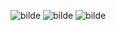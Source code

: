 ![bilde](https://github.com/edvart-ros/camera_shaders/assets/94528774/9eef7a6e-e53a-4fbb-b408-89f3a5b37beb)
![bilde](https://github.com/edvart-ros/camera_shaders/assets/94528774/b62a4e75-2f81-46a5-9ac3-72d46c95b3d1)
![bilde](https://github.com/edvart-ros/camera_shaders/assets/94528774/d9adb8cc-3349-499a-9bc4-b8bf0c334383)
